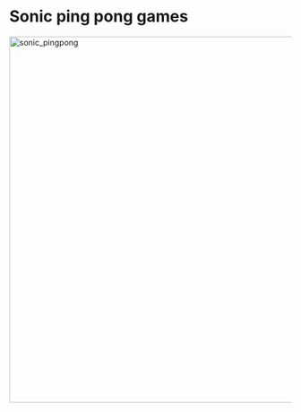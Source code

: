 # Sonic ping pong games

<img width="654" alt="sonic_pingpong" src="https://user-images.githubusercontent.com/49534483/100154233-8d4c4700-2ea5-11eb-9a7e-40e727aed123.PNG">

